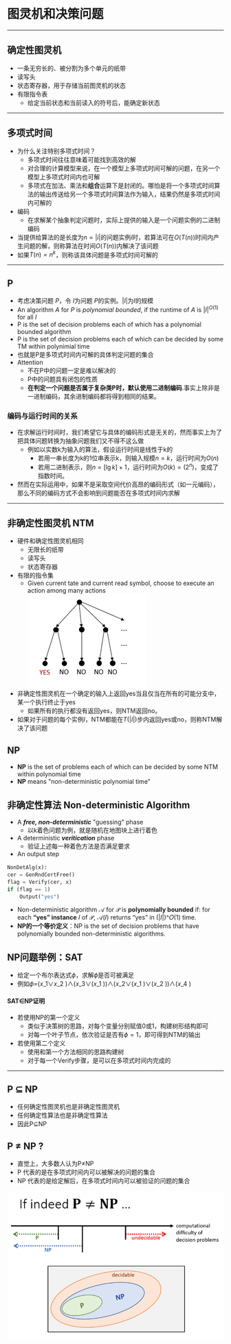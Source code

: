 # 图灵机和决策问题
---
## 确定性图灵机
+ 一条无穷长的、被分割为多个单元的纸带
+ 读写头
+ 状态寄存器，用于存储当前图灵机的状态
+ 有限指令表
  + 给定当前状态和当前读入的符号后，能确定新状态

---
## 多项式时间
+ 为什么关注特别多项式时间？
  + 多项式时间往往意味着可能找到高效的解
  + 对合理的计算模型来说，在一个模型上多项式时间可解的问题，在另一个模型上多项式时间内也可解
  + 多项式在加法、乘法和**组合**运算下是封闭的。哪怕是将一个多项式时间算法的输出传送给另一个多项式时间算法作为输入，结果仍然是多项式时间内可解的
+ 编码
  + 在求解某个抽象判定问题时，实际上提供的输入是一个问题实例的二进制编码
+ 当提供给算法的是长度为$n=|i|$的问题实例$i$时，若算法可在$O(T(n))$时间内产生问题的解，则称算法在时间$O(T(n))$内解决了该问题
+ 如果$T(n)=n^k$，则称该具体问题是多项式时间可解的
---

## P
+ 考虑决策问题 $P$，令 $I$为问题 $P$的实例。$|I|$为$I$的规模
+ An algorithm $A$ for $P$ is *polynomial bounded*, if the runtime of $A$ is $|I|^{O(1)}$ for all $I$
+ P is the set of decision problems each of which has a polynomial bounded algorithm
+ P is the set of decision problems each of which can be decided by some TM within polynimial time
+ 也就是P是多项式时间内可解的具体判定问题的集合
+ Attention
  + 不在P中的问题一定是难以解决的
  + P中的问题具有闭包的性质
  + **在判定一个问题是否属于复杂类P时，默认使用二进制编码**.事实上除非是一进制编码，其余进制编码都将得到相同的结果。

### 编码与运行时间的关系
+ 在求解运行时间时，我们希望它与具体的编码形式是无关的，然而事实上为了把具体问题转换为抽象问题我们又不得不这么做
  + 例如以实数k为输入的算法，假设运行时间是线性于k的
    + 若用一串长度为k的1位串表示k，则输入规模$n=k$，运行时间为$O(n)$
    + 若用二进制表示，则$n=[\lg k]+1$，运行时间为$O(k)=(2^n)$，变成了指数时间。
+ 然而在实际运用中，如果不是采取空间代价高昂的编码形式（如一元编码），那么不同的编码方式不会影响到问题能否在多项式时间内求解
---
## 非确定性图灵机 NTM
+ 硬件和确定性图灵机相同
  + 无限长的纸带
  + 读写头
  + 状态寄存器
+ 有限的指令集
  + Given current tate and current read symbol, choose to execute an action among many actions  
    ![](img/2019-12-16-02-18-47.png)
+ 非确定性图灵机在一个确定的输入上返回yes当且仅当在所有的可能分支中，某一个执行终止于yes
  + 如果所有的执行都没有返回yes，则NTM返回no。
+ 如果对于问题的每个实例$I$，NTM都能在$T(|I|)$步内返回yes或no，则称NTM解决了该问题

## NP
+ **NP** is the set of problems each of which can be decided by some NTM within polynomial time
+ **NP** means "non-deterministic polynomial time"

## 非确定性算法 Non-deterministic Algorithm
+ A ***free, non-deterministic*** "guessing" phase
  + 以k着色问题为例，就是随机在地图块上进行着色
+ A deterministic ***veritication*** phase
  + 验证上述每一种着色方法是否满足要求
+ An output step
```python
NonDetAlg(x):
cer = GenRndCertFree()
flag = Verify(cer, x)
if (flag == 1)
    Output("yes")
```
+ Non-deterministic algorithm 𝒜 for 𝒫 is **polynomially bounded** if: for each **“yes” instance** 𝐼 of 𝒫, 𝒜(𝐼) returns “yes” in (|𝐼|)^𝑂(1)  time.
+ **NP的一个等价定义**：NP is the set of decision problems that have polynomially bounded non-deterministic algorithms.

## NP问题举例：SAT
+ 给定一个布尔表达式$\phi$，求解$\phi$是否可被满足
+ 例如𝜙=(𝑥_1∨𝑥_2 )∧(𝑥_3∨(𝑥_1 ))∧(𝑥_2∨(𝑥_1 )∨(𝑥_2 ))∧(𝑥_4 )
#### SAT$\in$NP证明
+ 若使用NP的第一个定义
  + 类似于决策树的思路，对每个变量分别赋值0或1，构建树形结构即可
  + 对每一个叶子节点，依次验证是否有$\phi=1$，即可得到NTM的输出
+ 若使用第二个定义
  + 使用和第一个方法相同的思路构建树
  + 对于每一个Verify步骤，是可以在多项式时间内完成的

---
## P $\subseteq$ NP
+ 任何确定性图灵机也是非确定性图灵机
+ 任何确定性算法也是非确定性算法
+ 因此P$\subseteq$NP

## P $\not =$ NP ?
+ 直觉上，大多数人认为P$\not =$NP
+ P 代表的是在多项式时间内可以被解决的问题的集合
+ NP 代表的是给定解后，在多项式时间内可以被验证的问题的集合

![](img/2019-12-16-02-51-50.png)

